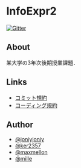 # InfoExpr2

[![Gitter](https://badges.gitter.im/Join%20Chat.svg)](https://gitter.im/MaxMEllon/InfoExpr2?utm_source=badge&utm_medium=badge&utm_campaign=pr-badge)

## About

某大学の3年次後期授業課題．

## Links

- [コミット規約](https://github.com/MaxMEllon/InfoExpr2/wiki/%E3%82%B3%E3%83%9F%E3%83%83%E3%83%88%E8%A6%8F%E7%B4%84)
- [コーディング規約](https://github.com/MaxMEllon/InfoExpr2/wiki/%E3%82%B3%E3%83%BC%E3%83%87%E3%82%A3%E3%83%B3%E3%82%B0%E8%A6%8F%E7%B4%84)


## Author

- [@joniyjoniy](https://github.com/joniyjoniy)
- [@ker2357](https://github.com/ker2357)
- [@maxmellon](https://github.com/MaxMEllon)
- [@mille](https://github.com/mille-f)
